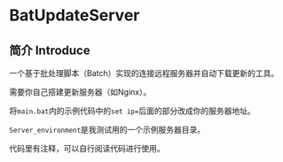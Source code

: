 # BatUpdateServer

## 简介 Introduce
一个基于批处理脚本（Batch）实现的连接远程服务器并自动下载更新的工具。

需要你自己搭建更新服务器（如Nginx）。

将`main.bat`内的示例代码中的`set ip=`后面的部分改成你的服务器地址。

`Server_environment`是我测试用的一个示例服务器目录。

代码里有注释，可以自行阅读代码进行使用。
